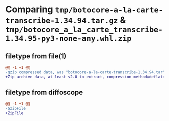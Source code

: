 # Comparing `tmp/botocore-a-la-carte-transcribe-1.34.94.tar.gz` & `tmp/botocore_a_la_carte_transcribe-1.34.95-py3-none-any.whl.zip`

## filetype from file(1)

```diff
@@ -1 +1 @@
-gzip compressed data, was "botocore-a-la-carte-transcribe-1.34.94.tar", last modified: Tue Apr 30 01:01:43 2024, max compression
+Zip archive data, at least v2.0 to extract, compression method=deflate
```

## filetype from diffoscope

```diff
@@ -1 +1 @@
-GzipFile
+ZipFile
```

